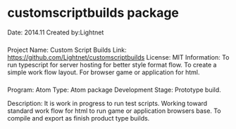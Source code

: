 # customscriptbuilds package

Date: 2014.11
Created by:Lightnet

###
 Project Name: Custom Script Builds
 Link: https://github.com/Lightnet/customscriptbuilds
 License: MIT
 Information: To run typescript for server hosting for better style format flow.
 To create a simple work flow layout. For browser game or application for html.
###

Program: Atom
Type: Atom package
Development Stage: Prototype build.

Description: It is work in progress to run test scripts.
Working toward standard work flow for html to run game or application browsers base.
To compile and export as finish product type builds.
